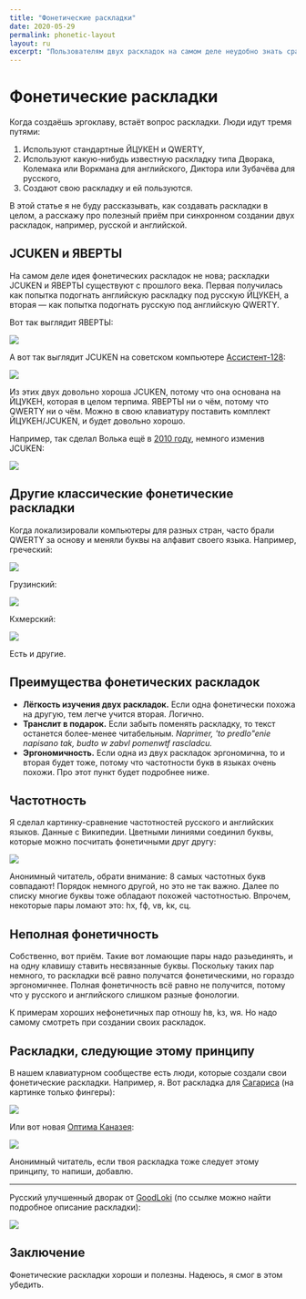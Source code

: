 ```yaml
---
title: "Фонетические раскладки"
date: 2020-05-29
permalink: phonetic-layout
layout: ru
excerpt: "Пользователям двух раскладок на самом деле неудобно знать сразу две раскладки. Рассказываю про фонетические раскладки, которые решают эту проблему."
---
```


# Фонетические раскладки

Когда создаёшь эргоклаву, встаёт вопрос раскладки. Люди идут тремя путями:

1. Используют стандартные ЙЦУКЕН и QWERTY,
2. Используют какую-нибудь известную раскладку типа Дворака, Колемака или Воркмана для английского, Диктора или Зубачёва для русского,
3. Создают свою раскладку и ей пользуются.

В этой статье я не буду рассказывать, как создавать раскладки в целом, а расскажу про полезный приём при синхронном создании двух раскладок, например, русской и английской.

## JCUKEN и ЯВЕРТЫ

На самом деле идея фонетических раскладок не нова; раскладки JCUKEN и ЯВЕРТЫ существуют с прошлого века. Первая получилась как попытка подогнать английскую раскладку под русскую ЙЦУКЕН, а вторая — как попытка подогнать русскую под английскую QWERTY.

Вот так выглядит ЯВЕРТЫ:

![](../data/img/phonetic/яверты.png)

А вот так выглядит JCUKEN на советском компьютере [Ассистент-128](https://computer-museum.ru/articles/personalnye-evm/968/):

![](../data/img/phonetic/ассистент.jpg)

Из этих двух довольно хороша JCUKEN, потому что она основана на ЙЦУКЕН, которая в целом терпима. ЯВЕРТЫ ни о чём, потому что QWERTY ни о чём. Можно в свою клавиатуру поставить комплект ЙЦУКЕН/JCUKEN, и будет довольно хорошо.

Например, так сделал Волька ещё в [2010 году](http://ibnteo.klava.org/keyboard/jcuken), немного изменив JCUKEN:

![](http://ibnteo.klava.org/keyboard/jcuken.png)

## Другие классические фонетические раскладки

Когда локализировали компьютеры для разных стран, часто брали QWERTY за основу и меняли буквы на алфавит своего языка. Например, греческий:

![](../data/img/phonetic/greek.png)

Грузинский:

![](../data/img/phonetic/georgian.png)

Кхмерский:

![](../data/img/phonetic/khmer.png)

Есть и другие.

## Преимущества фонетических раскладок

- **Лёгкость изучения двух раскладок.** Если одна фонетически похожа на другую, тем легче учится вторая. Логично.
- **Транслит в подарок.** Если забыть поменять раскладку, то текст останется более-менее читабельным. *Naprimer, 'to predlo"enie napisano tak, budto w zabvl pomenwtf rascladcu.*
- **Эргономичность.** Если одна из двух раскладок эргономична, то и вторая будет тоже, потому что частотности букв в языках очень похожи. Про этот пункт будет подробнее ниже.

## Частотность

Я сделал картинку-сравнение частотностей русского и английских языков. Данные с Википедии. Цветными линиями соединил буквы, которые можно посчитать фонетичными друг другу:

![](../data/img/phonetic/comparison.png)

Анонимный читатель, обрати внимание: 8 самых частотных букв совпадают! Порядок немного другой, но это не так важно. Далее по списку многие буквы тоже обладают похожей частотностью. Впрочем, некоторые пары ломают это: hх, fф, vв, kк, cц.

## Неполная фонетичность

Собственно, вот приём. Такие вот ломающие пары надо разьединять, и на одну клавишу ставить несвязанные буквы. Поскольку таких пар немного, то раскладки всё равно получатся фонетическими, но гораздо эргономичнее. Полная фонетичность всё равно не получится, потому что у русского и английского слишком разные фонологии.

К примерам хороших нефонетичных пар отношу hв, kз, wя. Но надо самому смотреть при создании своих раскладок.

## Раскладки, следующие этому принципу

В нашем клавиатурном сообществе есть люди, которые создали свои фонетические раскладки. Например, я. Вот раскладка для [Сагариса](https://kle.klava.org/#/gists/5722ae3ff22ae2ea6685f39b8f2a472f) (на картинке только фингеры):

![](../data/img/phonetic/sagaris.png)

Или вот новая [Оптима Каназея](http://klavogonki.ru/u/#/439088/):

![](../data/img/phonetic/optima.png)

Анонимный читатель, если твоя раскладка тоже следует этому принципу, то напиши, добавлю.

----

Русский улучшенный дворак от [GoodLoki](http://klavogonki.ru/u/#/260895/) (по ссылке можно найти подробное описание раскладки):

![](http://static.diary.ru/userdir/3/4/9/6/34969/75988343.png)

## Заключение

Фонетические раскладки хороши и полезны. Надеюсь, я смог в этом убедить.
